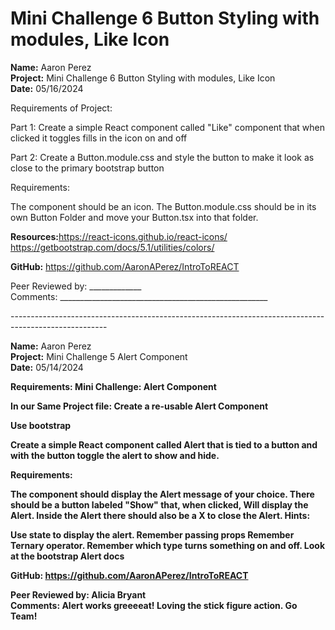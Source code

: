 # Mini Challenge 6 Button Styling with modules, Like Icon


<b>Name:</b> Aaron Perez<br>
<b>Project:</b> Mini Challenge 6 Button Styling with modules, Like Icon <br>
<b>Date:</b> 05/16/2024 <br>

<bold>Requirements of Project:</bold>

Part 1: Create a simple React component called "Like"  component that when clicked it toggles fills in the icon on and off 

Part 2: Create a Button.module.css and style the button to make it look as close to the primary bootstrap button 

<bold>Requirements:</bold>

The component should be an icon.
The Button.module.css should be in its own Button Folder and move your Button.tsx into that folder.


<b>Resources:</b>https://react-icons.github.io/react-icons/<br>
https://getbootstrap.com/docs/5.1/utilities/colors/ <br>

<b>GitHub:</b> https://github.com/AaronAPerez/IntroToREACT <br>


Peer Reviewed by: _____________ <br>
Comments: ____________________________________________________ <br>



------------------------------------------------------------------------------------------------------<br>



<b>Name:</b> Aaron Perez   <br>
<b>Project:</b> Mini Challenge 5 Alert Component  <br>
<b>Date:</b> 05/14/2024 <br>

<b>Requirements:<b> Mini Challenge: Alert Component<br>

<b>In our Same Project file:</b> Create a re-usable Alert Component<br>

Use bootstrap<br>

Create a simple React component called Alert that is tied to a button and with the button toggle the alert to show and hide.<br>

<b>Requirements:</b><br>

The component should display the Alert message of your choice. There should be a button labeled "Show" that, when clicked, Will display the Alert. Inside the Alert there should also be a X to close the Alert. Hints:

Use state to display the alert. Remember passing props Remember Ternary operator. Remember which type turns something on and off. Look at the bootstrap Alert docs


<b>GitHub:</b> https://github.com/AaronAPerez/IntroToREACT    <br>

<b>Peer Reviewed by:</b> Alicia Bryant   <br>
<b>Comments:</b>   Alert works greeeeat! Loving the stick figure action. Go Team!  <br>
